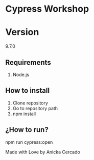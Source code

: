 # Cypress Workshop 

# Version
9.7.0

## Requirements
1. Node.js

## How to install
1. Clone repository
2. Go to repository path
3. npm install

## ¿How to run?
npm run cypress:open

Made with Love by Anicka Cercado

